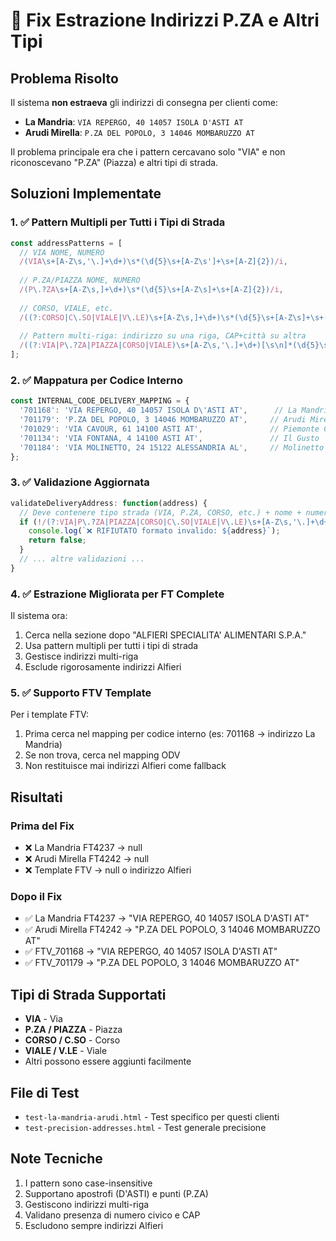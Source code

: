 # 🎯 Fix Estrazione Indirizzi P.ZA e Altri Tipi

## Problema Risolto

Il sistema **non estraeva** gli indirizzi di consegna per clienti come:
- **La Mandria**: `VIA REPERGO, 40 14057 ISOLA D'ASTI AT`
- **Arudi Mirella**: `P.ZA DEL POPOLO, 3 14046 MOMBARUZZO AT`

Il problema principale era che i pattern cercavano solo "VIA" e non riconoscevano "P.ZA" (Piazza) e altri tipi di strada.

## Soluzioni Implementate

### 1. ✅ Pattern Multipli per Tutti i Tipi di Strada

```javascript
const addressPatterns = [
  // VIA NOME, NUMERO
  /(VIA\s+[A-Z\s,'\.]+\d+)\s*(\d{5}\s+[A-Z\s']+\s+[A-Z]{2})/i,
  
  // P.ZA/PIAZZA NOME, NUMERO  
  /(P\.?ZA\s+[A-Z\s,]+\d+)\s*(\d{5}\s+[A-Z\s]+\s+[A-Z]{2})/i,
  
  // CORSO, VIALE, etc.
  /((?:CORSO|C\.SO|VIALE|V\.LE)\s+[A-Z\s,]+\d+)\s*(\d{5}\s+[A-Z\s]+\s+[A-Z]{2})/i,
  
  // Pattern multi-riga: indirizzo su una riga, CAP+città su altra
  /((?:VIA|P\.?ZA|PIAZZA|CORSO|VIALE)\s+[A-Z\s,'\.]+\d+)[\s\n]*(\d{5}\s+[A-Z\s']+\s+[A-Z]{2})/i
];
```

### 2. ✅ Mappatura per Codice Interno

```javascript
const INTERNAL_CODE_DELIVERY_MAPPING = {
  '701168': 'VIA REPERGO, 40 14057 ISOLA D\'ASTI AT',      // La Mandria
  '701179': 'P.ZA DEL POPOLO, 3 14046 MOMBARUZZO AT',     // Arudi Mirella
  '701029': 'VIA CAVOUR, 61 14100 ASTI AT',               // Piemonte Carni
  '701134': 'VIA FONTANA, 4 14100 ASTI AT',               // Il Gusto
  '701184': 'VIA MOLINETTO, 24 15122 ALESSANDRIA AL',     // Molinetto Salumi
};
```

### 3. ✅ Validazione Aggiornata

```javascript
validateDeliveryAddress: function(address) {
  // Deve contenere tipo strada (VIA, P.ZA, CORSO, etc.) + nome + numero
  if (!/(?:VIA|P\.?ZA|PIAZZA|CORSO|C\.SO|VIALE|V\.LE)\s+[A-Z\s,'\.]+\d+/i.test(address)) {
    console.log(`❌ RIFIUTATO formato invalido: ${address}`);
    return false;
  }
  // ... altre validazioni ...
}
```

### 4. ✅ Estrazione Migliorata per FT Complete

Il sistema ora:
1. Cerca nella sezione dopo "ALFIERI SPECIALITA' ALIMENTARI S.P.A."
2. Usa pattern multipli per tutti i tipi di strada
3. Gestisce indirizzi multi-riga
4. Esclude rigorosamente indirizzi Alfieri

### 5. ✅ Supporto FTV Template

Per i template FTV:
1. Prima cerca nel mapping per codice interno (es: 701168 → indirizzo La Mandria)
2. Se non trova, cerca nel mapping ODV
3. Non restituisce mai indirizzi Alfieri come fallback

## Risultati

### Prima del Fix
- ❌ La Mandria FT4237 → null
- ❌ Arudi Mirella FT4242 → null
- ❌ Template FTV → null o indirizzo Alfieri

### Dopo il Fix
- ✅ La Mandria FT4237 → "VIA REPERGO, 40 14057 ISOLA D'ASTI AT"
- ✅ Arudi Mirella FT4242 → "P.ZA DEL POPOLO, 3 14046 MOMBARUZZO AT"
- ✅ FTV_701168 → "VIA REPERGO, 40 14057 ISOLA D'ASTI AT"
- ✅ FTV_701179 → "P.ZA DEL POPOLO, 3 14046 MOMBARUZZO AT"

## Tipi di Strada Supportati

- **VIA** - Via
- **P.ZA / PIAZZA** - Piazza
- **CORSO / C.SO** - Corso
- **VIALE / V.LE** - Viale
- Altri possono essere aggiunti facilmente

## File di Test

- `test-la-mandria-arudi.html` - Test specifico per questi clienti
- `test-precision-addresses.html` - Test generale precisione

## Note Tecniche

1. I pattern sono case-insensitive
2. Supportano apostrofi (D'ASTI) e punti (P.ZA)
3. Gestiscono indirizzi multi-riga
4. Validano presenza di numero civico e CAP
5. Escludono sempre indirizzi Alfieri